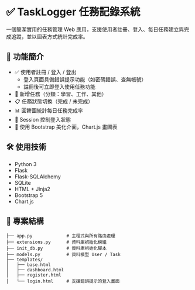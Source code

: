 
# ✅ TaskLogger 任務記錄系統

一個簡潔實用的任務管理 Web 應用，支援使用者註冊、登入、每日任務建立與完成追蹤，並以圖表方式統計完成率。

## 📌 功能簡介

- ✅ 使用者註冊 / 登入 / 登出
  - 登入頁面具備錯誤提示功能（如密碼錯誤、查無帳號）
  - 註冊後可立即登入使用任務功能
- 📝 新增任務（分類：學習、工作、其他）
- 📋 任務狀態切換（完成 / 未完成）
- 📊 圓餅圖統計每日任務完成率
- 🔐 Session 控制登入狀態
- 🎨 使用 Bootstrap 美化介面，Chart.js 畫圖表

## 🛠 使用技術

- Python 3
- Flask
- Flask-SQLAlchemy
- SQLite
- HTML + Jinja2
- Bootstrap 5
- Chart.js

## 📂 專案結構

```
├── app.py             # 主程式與所有路由處理
├── extensions.py      # 資料庫初始化模組
├── init_db.py         # 資料庫初始化腳本
├── models.py          # 資料模型 User / Task
├── templates/
│   ├── base.html
│   ├── dashboard.html
│   ├── register.html
│   └── login.html     # 支援錯誤提示的登入畫面
```
